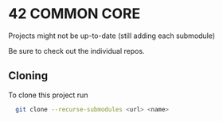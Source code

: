 
# 42 COMMON CORE

Projects might not be up-to-date (still adding each submodule)

Be sure to check out the individual repos.
## Cloning

To clone this project run

```bash
  git clone --recurse-submodules <url> <name>
```

